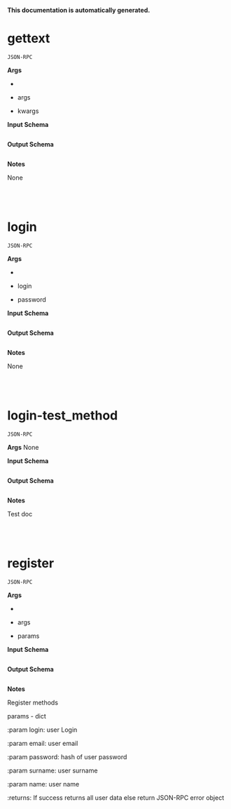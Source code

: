 **This documentation is automatically generated.**


# gettext
    JSON-RPC

**Args**

*

 * args

 * kwargs
            


**Input Schema**
```json

```

**Output Schema**
```json

```


**Notes**

None



<br>
<br>

# login
    JSON-RPC

**Args**

*

 * login

 * password
            


**Input Schema**
```json

```

**Output Schema**
```json

```


**Notes**

None



<br>
<br>

# login-test_method
    JSON-RPC

**Args**
None


**Input Schema**
```json

```

**Output Schema**
```json

```


**Notes**

Test doc



<br>
<br>

# register
    JSON-RPC

**Args**

*

 * args

 * params
            


**Input Schema**
```json

```

**Output Schema**
```json

```


**Notes**

Register methods

params - dict

:param login: user Login

:param email: user email

:param password: hash of user password

:param surname: user surname

:param name: user name

:returns: If success returns all user data else return JSON-RPC error object


